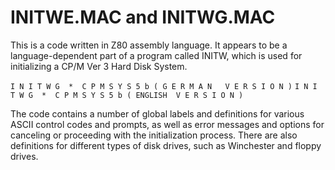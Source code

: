 # INITWE.MAC  and INITWG.MAC
This is a code written in Z80 assembly language. It appears to be a language-dependent part of a program called INITW, which is used for initializing a CP/M Ver 3 Hard Disk System.

`I N I T W G  *  C P M S Y S 5 b ( G E R M A N   V E R S I O N )`
`I N I T W G  *  C P M S Y S 5 b ( ENGLISH  V E R S I O N )`

The code contains a number of global labels and definitions for various ASCII control codes and prompts, as well as error messages and options for canceling or proceeding with the initialization process. There are also definitions for different types of disk drives, such as Winchester and floppy drives.